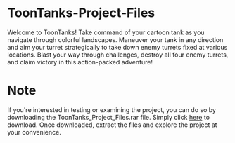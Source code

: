 # ToonTanks-Project-Files
 Welcome to ToonTanks! Take command of your cartoon tank as you navigate through colorful landscapes. Maneuver your tank in any direction and aim your turret strategically to take down enemy turrets fixed at various locations. Blast your way through challenges, destroy all four enemy turrets, and claim victory in this action-packed adventure!

# Note

If you're interested in testing or examining the project, you can do so by downloading the ToonTanks_Project_Files.rar file. Simply click [here](https://media.githubusercontent.com/media/Devesh5757/ToonTanks-Project-Files/main/ToonTanks_Project_Files.rar?download=true&token=AVL56IIA74OCPPUB7GAMTA3GDOPRI) to download. Once downloaded, extract the files and explore the project at your convenience.
